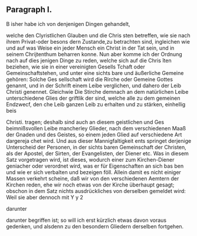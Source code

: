 
<!-- Seite 379 -->
Paragraph  I.
-------------
B
isher habe ich von denjenigen Dingen gehandelt,

welche den Clyristlichen Glauben und die Chris sten betreffen, wie sie nach ihrem Privat-oder besons dern Zustande,zu betrachten sind, ingleichen wie und auf was Weise ein jeder Mensch ein Christ in der Tat sein, und in seinem Chrijtenthum beharren konne. Nun aber komme ich der Ordnung nach auf dies jenigen Dinge zu reden, welche sich auf die Chris îten beziehen, wie sie in einer vereinigten Gesells Tchaft oder Gemeinschaftstehen, und unter eine sichts bare und äußerliche Gemeine gehören: Solche Ges sellschaft wird die Rirche oder Gemeine Gottes genannt, und in der Schrift einem Leibe verglichen, und dahero der Leib Christi genennet. Gleichwie Die Stirche demnach an dem natürlichen Leibe unterschiedene Glies der griftlik der sind, welche alle zu dem gemeinen Endzwecf, den che Leib ganzen Leib zu erhalten und zu stärken, einhellig beis

Christi. tragen; deshalb sind auch an diesem geistlichen und Ges beimnißsvollen Leibe mancherley Glieder, nach dem verschiedenen Maaß der Gnaden und des Geistes, so einem jeden Glied auf verschiedene Art dargereja chet wird. Und aus dieser Mannigfaltigkeit ents springet derjenige Unterscheid der Personen, in der sichts baren Gemeinschaft der Christen, als der Apostel, der Sirten, der Evangelisten, der Diener etc. Was in diesem Satz vorgetragen wird, ist dieses, wodurch einer zum Kirchen-Diener geniacher oder verordnet wird, was er für Eigenschaften an sich bas ben und wie er sich verbalten und bezeigen föll. Allein damit es nicht einiger Massen verkehrt scheine, daß wir von den verschiedenen Aemtern der Kirchen reden, ehe wir noch etwas von der Kirche überhaupt gesagt; obschon in dem Satz nichts ausdrückliches von derselben gemeldet wird: Weil sie aber dennoch mit Y y 2

darunter
<!-- Seite 380 -->
darunter begriffen ist; so will ich erst kürzlich etwas davon voraus gedenken, und alsdenn zu den besondern Gliedern derselben fortgehen.


